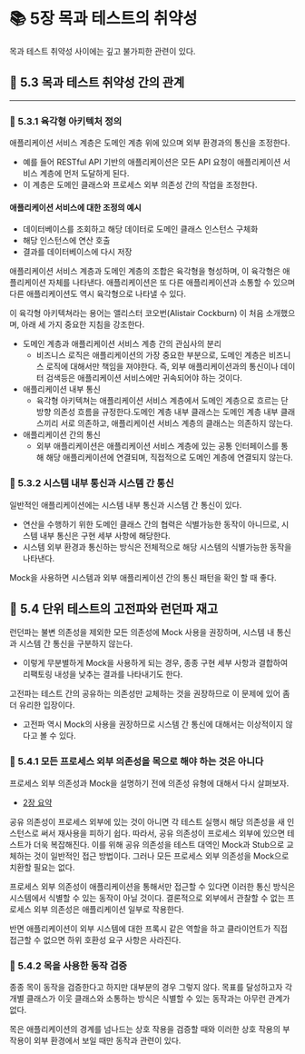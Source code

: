 # 📚 5장 목과 테스트의 취약성

목과 테스트 취약성 사이에는 깊고 불가피한 관련이 있다.

## 📖 5.3 목과 테스트 취약성 간의 관계

___

### 🔖 5.3.1 육각형 아키텍처 정의

애플리케이션 서비스 계층은 도메인 계층 위에 있으며 외부 환경과의 통신을 조정한다.

- 예를 들어 RESTful API 기반의 애플리케이션은 모든 API 요청이 애플리케이션 서비스 계층에 먼저 도달하게 된다.
- 이 계층은 도메인 클래스와 프로세스 외부 의존성 간의 작업을 조정한다.

#### 애플리케이션 서비스에 대한 조정의 예시

- 데이터베이스를 조회하고 해당 데이터로 도메인 클래스 인스턴스 구체화
- 해당 인스턴스에 연산 호출
- 결과를 데이터베이스에 다시 저장

애플리케이션 서비스 계층과 도메인 계층의 조합은 육각형을 형성하며, 이 육각형은 애플리케이션 자체를 나타낸다. 애플리케이션은 또 다른 애플리케이션과 소통할 수 있으며 다른 애플리케이션도 역시 육각형으로 나타낼 수 있다.

이 육각형 아키텍쳐라는 용어는 앨리스터 코오번(Alistair Cockburn) 이 처음 소개했으며, 아래 세 가지 중요한 지침을 강조한다.

- 도메인 계층과 애플리케이션 서비스 계층 간의 관심사의 분리
  - 비즈니스 로직은 애플리케이션의 가장 중요한 부분으로, 도메인 계층은 비즈니스 로직에 대해서만 책임을 져야한다. 즉, 외부 애플리케이션과의 통신이나 데이터 검색등은 애플리케이션 서비스에만 귀속되어야 하는 것이다.
- 애플리케이션 내부 통신
  - 육각형 아키텍쳐는 애플리케이션 서비스 계층에서 도메인 계층으로 흐르는 단방향 의존성 흐름을 규정한다.도메인 계층 내부 클래스는 도메인 계층 내부 클래스끼리 서로 의존하고, 애플리케이션 서비스 계층의 클래스는 의존하지 않는다.
- 애플리케이션 간의 통신
  - 외부 애플리케이션은 애플리케이션 서비스 계층에 있는 공통 인터페이스를 통해 해당 애플리케이션에 연결되며, 직접적으로 도메인 계층에 연결되지 않는다.

### 🔖 5.3.2 시스템 내부 통신과 시스템 간 통신

일반적인 애플리케이션에는 시스템 내부 통신과 시스템 간 통신이 있다.

- 연산을 수행하기 위한 도메인 클래스 간의 협력은 식별가능한 동작이 아니므로, 시스템 내부 통신은 구현 세부 사항에 해당한다.
- 시스템 외부 환경과 통신하는 방식은 전체적으로 해당 시스템의 식별가능한 동작을 나타낸다.

Mock을 사용하면 시스템과 외부 애플리케이션 간의 통신 패턴을 확인 할 때 좋다.

## 📖 5.4 단위 테스트의 고전파와 런던파 재고

런던파는 불변 의존성을 제외한 모든 의존성에 Mock 사용을 권장하며, 시스템 내 통신과 시스템 간 통신을 구분하지 않는다.

- 이렇게 무분별하게 Mock을 사용하게 되는 경우, 종종 구현 세부 사항과 결합하여 리팩토링 내성을 낮추는 결과를 나타내기도 한다.

고전파는 테스트 간의 공유하는 의존성만 교체하는 것을 권장하므로 이 문제에 있어 좀 더 유리한 입장이다.

- 고전파 역시 Mock의 사용을 권장하므로 시스템 간 통신에 대해서는 이상적이지 않다고 볼 수 있다.

### 🔖 5.4.1 모든 프로세스 외부 의존성을 목으로 해야 하는 것은 아니다

프로세스 외부 의존성과 Mock을 설명하기 전에 의존성 유형에 대해서 다시 살펴보자.

- [2장 요약](../2week/Part2-%EB%8B%A8%EC%9C%84_%ED%85%8C%EC%8A%A4%ED%8A%B8%EB%9E%80_%EB%AC%B4%EC%97%87%EC%9D%B8%EA%B0%80.md)

공유 의존성이 프로세스 외부에 있는 것이 아니면 각 테스트 실행시 해당 의존성을 새 인스턴스로 써서 재사용을 피하기 쉽다. 따라서, 공유 의존성이 프로세스 외부에 있으면 테스트가 더욱 복잡해진다. 이를 위해 공유 의존성을 테스트 대역인 Mock과 Stub으로 교체하는 것이 일반적인 접근 방법이다. 그러나 모든 프로세스 외부 의존성을 Mock으로 치환할 필요는 없다.

프로세스 외부 의존성이 애플리케이션을 통해서만 접근할 수 있다면 이러한 통신 방식은 시스템에서 식별할 수 있는 동작이 아닐 것이다. 결론적으로 외부에서 관찰할 수 없는 프로세스 외부 의존성은 애플리케이션 일부로 작용한다.

반면 애플리케이션이 외부 시스템에 대한 프록시 같은 역할을 하고 클라이언트가 직접 접근할 수 없으면 하위 호환성 요구 사항은 사라진다.

### 🔖 5.4.2 목을 사용한 동작 검증

종종 목이 동작을 검증한다고 하지만 대부분의 경우 그렇지 않다. 목표를 달성하고자 각 개별 클래스가 이웃 클래스와 소통하는 방식은 식별할 수 있는 동작과는 아무런 관계가 없다.

목은 애플리케이션의 경계를 넘나드는 상호 작용을 검증할 때와 이러한 상호 작용의 부작용이 외부 환경에서 보일 때만 동작과 관련이 있다.
